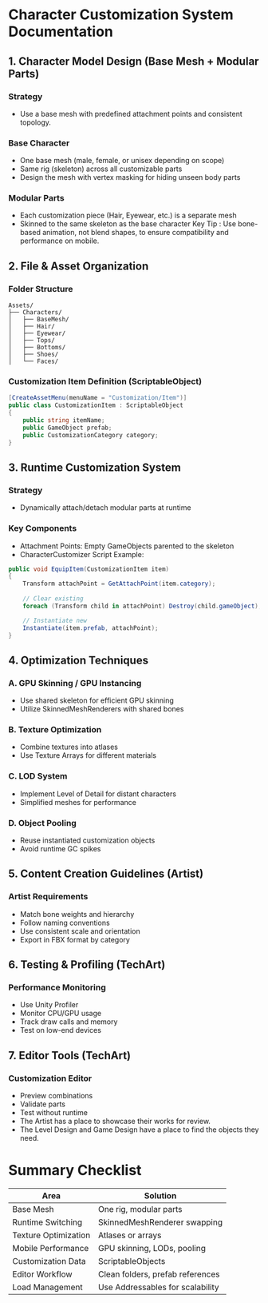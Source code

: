 # Character Customization System Documentation
## 1. Character Model Design (Base Mesh + Modular Parts)
### Strategy
- Use a base mesh with predefined attachment points and consistent topology.
### Base Character
- One base mesh (male, female, or unisex depending on scope)
- Same rig (skeleton) across all customizable parts
- Design the mesh with vertex masking for hiding unseen body parts
### Modular Parts
- Each customization piece (Hair, Eyewear, etc.) is a separate mesh
- Skinned to the same skeleton as the base character
Key Tip : Use bone-based animation, not blend shapes, to ensure compatibility and performance on mobile.

## 2. File & Asset Organization
### Folder Structure
```plaintext
Assets/
├── Characters/
│   ├── BaseMesh/
│   ├── Hair/
│   ├── Eyewear/
│   ├── Tops/
│   ├── Bottoms/
│   ├── Shoes/
│   └── Faces/
 ```

### Customization Item Definition (ScriptableObject)
```csharp
[CreateAssetMenu(menuName = "Customization/Item")]
public class CustomizationItem : ScriptableObject
{
    public string itemName;
    public GameObject prefab;
    public CustomizationCategory category;
}
```

## 3. Runtime Customization System
### Strategy
- Dynamically attach/detach modular parts at runtime
### Key Components
- Attachment Points: Empty GameObjects parented to the skeleton
- CharacterCustomizer Script Example:
```csharp
public void EquipItem(CustomizationItem item)
{
    Transform attachPoint = GetAttachPoint(item.category);
    
    // Clear existing
    foreach (Transform child in attachPoint) Destroy(child.gameObject);

    // Instantiate new
    Instantiate(item.prefab, attachPoint);
}
```

## 4. Optimization Techniques
### A. GPU Skinning / GPU Instancing
- Use shared skeleton for efficient GPU skinning
- Utilize SkinnedMeshRenderers with shared bones
### B. Texture Optimization
- Combine textures into atlases
- Use Texture Arrays for different materials
### C. LOD System
- Implement Level of Detail for distant characters
- Simplified meshes for performance
### D. Object Pooling
- Reuse instantiated customization objects
- Avoid runtime GC spikes

## 5. Content Creation Guidelines (Artist)
### Artist Requirements
- Match bone weights and hierarchy
- Follow naming conventions
- Use consistent scale and orientation
- Export in FBX format by category

## 6. Testing & Profiling (TechArt)
### Performance Monitoring
- Use Unity Profiler
- Monitor CPU/GPU usage
- Track draw calls and memory
- Test on low-end devices

## 7. Editor Tools (TechArt)
### Customization Editor
- Preview combinations
- Validate parts
- Test without runtime
- The Artist has a place to showcase their works for review.
- The Level Design and Game Design have a place to find the objects they need.
  
# Summary Checklist 
| Area | Solution |
|------|----------|
| Base Mesh | One rig, modular parts |
| Runtime Switching | SkinnedMeshRenderer swapping |
| Texture Optimization | Atlases or arrays |
| Mobile Performance | GPU skinning, LODs, pooling |
| Customization Data | ScriptableObjects |
| Editor Workflow | Clean folders, prefab references |
| Load Management | Use Addressables for scalability |

